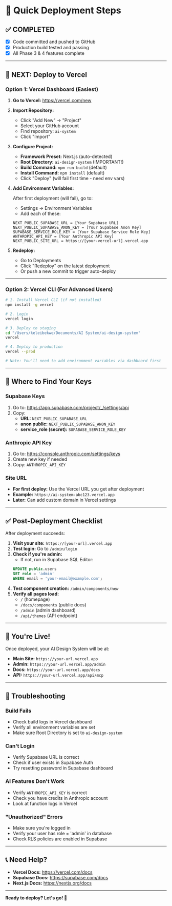 # 🚀 Quick Deployment Steps

## ✅ COMPLETED
- [x] Code committed and pushed to GitHub
- [x] Production build tested and passing
- [x] All Phase 3 & 4 features complete

---

## 🎯 NEXT: Deploy to Vercel

### Option 1: Vercel Dashboard (Easiest)

1. **Go to Vercel:** https://vercel.com/new
2. **Import Repository:**
   - Click "Add New" → "Project"
   - Select your GitHub account
   - Find repository: `ai-system`
   - Click "Import"

3. **Configure Project:**
   - **Framework Preset:** Next.js (auto-detected)
   - **Root Directory:** `ai-design-system` (IMPORTANT!)
   - **Build Command:** `npm run build` (default)
   - **Install Command:** `npm install` (default)
   - Click "Deploy" (will fail first time - need env vars)

4. **Add Environment Variables:**
   
   After first deployment (will fail), go to:
   - Settings → Environment Variables
   - Add each of these:

   ```
   NEXT_PUBLIC_SUPABASE_URL = [Your Supabase URL]
   NEXT_PUBLIC_SUPABASE_ANON_KEY = [Your Supabase Anon Key]
   SUPABASE_SERVICE_ROLE_KEY = [Your Supabase Service Role Key]
   ANTHROPIC_API_KEY = [Your Anthropic API Key]
   NEXT_PUBLIC_SITE_URL = https://[your-vercel-url].vercel.app
   ```

5. **Redeploy:**
   - Go to Deployments
   - Click "Redeploy" on the latest deployment
   - Or push a new commit to trigger auto-deploy

---

### Option 2: Vercel CLI (For Advanced Users)

```bash
# 1. Install Vercel CLI (if not installed)
npm install -g vercel

# 2. Login
vercel login

# 3. Deploy to staging
cd "/Users/keleibekwe/Documents/AI System/ai-design-system"
vercel

# 4. Deploy to production
vercel --prod

# Note: You'll need to add environment variables via dashboard first
```

---

## 🔐 Where to Find Your Keys

### Supabase Keys
1. Go to: https://app.supabase.com/project/_/settings/api
2. Copy:
   - **URL:** `NEXT_PUBLIC_SUPABASE_URL`
   - **anon public:** `NEXT_PUBLIC_SUPABASE_ANON_KEY`
   - **service_role (secret):** `SUPABASE_SERVICE_ROLE_KEY`

### Anthropic API Key
1. Go to: https://console.anthropic.com/settings/keys
2. Create new key if needed
3. Copy: `ANTHROPIC_API_KEY`

### Site URL
- **For first deploy:** Use the Vercel URL you get after deployment
- **Example:** `https://ai-system-abc123.vercel.app`
- **Later:** Can add custom domain in Vercel settings

---

## ✅ Post-Deployment Checklist

After deployment succeeds:

1. **Visit your site:** `https://[your-url].vercel.app`
2. **Test login:** Go to `/admin/login`
3. **Check if you're admin:**
   - If not, run in Supabase SQL Editor:
   ```sql
   UPDATE public.users 
   SET role = 'admin' 
   WHERE email = 'your-email@example.com';
   ```
4. **Test component creation:** `/admin/components/new`
5. **Verify all pages load:**
   - `/` (homepage)
   - `/docs/components` (public docs)
   - `/admin` (admin dashboard)
   - `/api/themes` (API endpoint)

---

## 🎊 You're Live!

Once deployed, your AI Design System will be at:
- **Main Site:** `https://your-url.vercel.app`
- **Admin:** `https://your-url.vercel.app/admin`
- **Docs:** `https://your-url.vercel.app/docs`
- **API:** `https://your-url.vercel.app/api/mcp`

---

## 🐛 Troubleshooting

### Build Fails
- Check build logs in Vercel dashboard
- Verify all environment variables are set
- Make sure Root Directory is set to `ai-design-system`

### Can't Login
- Verify Supabase URL is correct
- Check if user exists in Supabase Auth
- Try resetting password in Supabase dashboard

### AI Features Don't Work
- Verify `ANTHROPIC_API_KEY` is correct
- Check you have credits in Anthropic account
- Look at function logs in Vercel

### "Unauthorized" Errors
- Make sure you're logged in
- Verify your user has role = 'admin' in database
- Check RLS policies are enabled in Supabase

---

## 📞 Need Help?

- **Vercel Docs:** https://vercel.com/docs
- **Supabase Docs:** https://supabase.com/docs
- **Next.js Docs:** https://nextjs.org/docs

---

**Ready to deploy? Let's go! 🚀**

